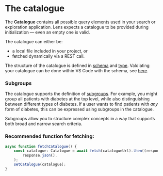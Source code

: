 # The catalogue

The **Catalogue** contains all possible query elements used in your search or exploration application. Lens expects a catalogue to be provided during initialization — even an empty one is valid.

The catalogue can either be:

- a local file included in your project, or
- fetched dynamically via a REST call.

The structure of the catalogue is defined in [schema](https://github.com/samply/lens/blob/develop/schema/catalogue.schema.json) and [type](https://samply.github.io/lens/docs/types/Catalogue.html). Valdiating your catalogue can be done within VS Code with the schema, see [here](./new-app.md#schema-validation).

### Subgroups

The catalogue supports the definition of [subgroups](https://samply.github.io/lens/docs/types/Criteria.html#subgroup). For example, you might group all patients with diabetes at the top level, while also distinguishing between different types of diabetes. If a user wants to find patients with _any_ form of diabetes, this can be expressed using subgroups in the catalogue.

Subgroups allow you to structure complex concepts in a way that supports both broad and narrow search criteria.

### Recommended function for fetching:

```ts
async function fetchCatalogue() {
    const catalogue: Catalogue = await fetch(catalogueUrl).then((response) =>
        response.json(),
    );
    setCatalogue(catalogue);
}
```

